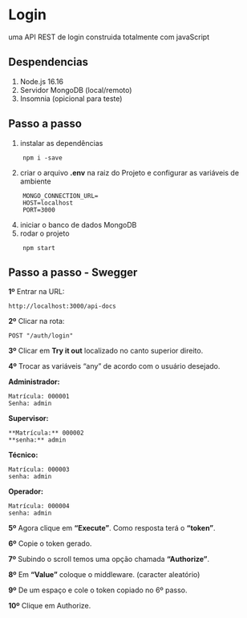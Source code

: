 # Login 
uma API REST de login construida totalmente com javaScript

## Despendencias

1. Node.js 16.16
2. Servidor MongoDB (local/remoto) 
3. Insomnia (opicional para teste)

## Passo a passo

1. instalar as dependências
~~~ 
    npm i -save
~~~ 
2. criar o arquivo **.env** na raiz do Projeto e configurar as variáveis de ambiente
~~~ 
    MONGO_CONNECTION_URL=
    HOST=localhost
    PORT=3000
~~~
4. iniciar o banco de dados MongoDB
5. rodar o projeto
~~~
    npm start
~~~

## Passo a passo - Swegger

**1º** Entrar na URL:
```
http://localhost:3000/api-docs
```
**2º** Clicar na rota:
```
POST "/auth/login"
```
**3º** Clicar em **Try it out** localizado no canto superior direito.

**4º** Trocar as variáveis “any” de acordo com o usuário desejado.

**Administrador:**
```
Matrícula: 000001
Senha: admin
```
**Supervisor:**
```
**Matrícula:** 000002
**senha:** admin
```
**Técnico:**
```
Matrícula: 000003
senha: admin
```
**Operador:**
```
Matrícula: 000004
senha: admin
```
**5º** Agora clique em **“Execute”**. Como resposta terá o **“token”**.

**6º** Copie o token gerado.

**7º** Subindo o scroll temos uma opção chamada **“Authorize”**. 

**8º** Em **“Value”** coloque o middleware. (caracter aleatório)

**9º** De um espaço e cole o token copiado no 6º passo.

**10º** Clique em Authorize.

